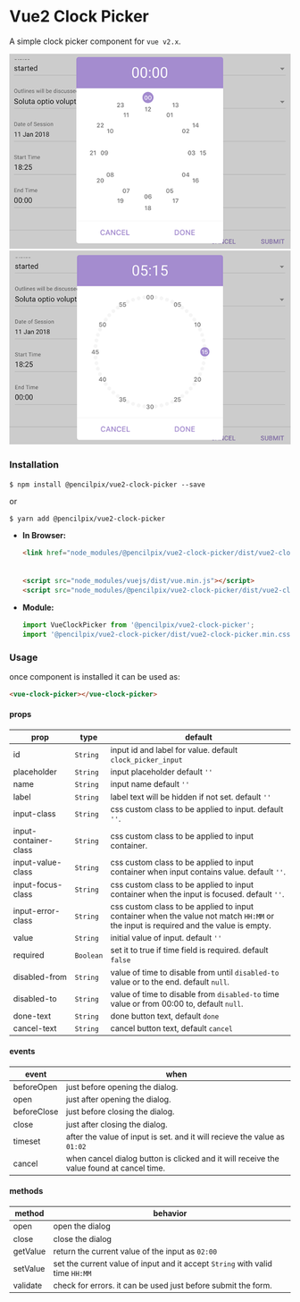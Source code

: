 # Vue2 Clock Picker

A simple clock picker component for `vue v2.x`.


![Screenshot](./screenshot.png)
![Screenshot2](./screenshot2.png)

### Installation

```
$ npm install @pencilpix/vue2-clock-picker --save
```
or

```
$ yarn add @pencilpix/vue2-clock-picker
```

  - __In Browser:__

    ```html
    <link href="node_modules/@pencilpix/vue2-clock-picker/dist/vue2-clock-picker.min.css"/>


    <script src="node_modules/vuejs/dist/vue.min.js"></script>
    <script src="node_modules/@pencilpix/vue2-clock-picker/dist/vue2-clock-picker.min.js">
    ```

  - __Module:__
      ```js
      import VueClockPicker from '@pencilpix/vue2-clock-picker';
      import '@pencilpix/vue2-clock-picker/dist/vue2-clock-picker.min.css';
      ```


### Usage

once component is installed it can be used as:

```html
<vue-clock-picker></vue-clock-picker>
```


#### props

prop           | type         | default
---------------|--------------|-------------
id             | `String`     | input id and label for value. default `clock_picker_input`
placeholder    | `String`     | input placeholder default `''`
name           | `String`     | input name default `''`
label          | `String`     | label text will be hidden if not set. default `''`
input-class    | `String`     | css custom class to be applied to input. default `''`.
input-container-class | `String`| css custom class to be applied to input container.
input-value-class | `String`| css custom class to be applied to input container when input contains value. default `''`.
input-focus-class | `String` | css custom class to be applied to input container when the input is focused. default `''`.
input-error-class | `String` | css custom class to be applied to input container when the value not match `HH:MM` or the input is required and the value is empty.
value                 | `String` | initial value of input. default `''`
required              | `Boolean` | set it to true if time field is required. default `false`
disabled-from         | `String` | value of time to disable from until `disabled-to` value or to the end. default `null`.
disabled-to           | `String` | value of time to disable from `disabled-to` time value or from 00:00 to, default `null`.
done-text             | `String` | done button text, default `done`
cancel-text           | `String` | cancel button text, default `cancel`



#### events

event           | when
----------------|--------------
beforeOpen      | just before opening the dialog.
open            | just after opening the dialog.
beforeClose     | just before closing the dialog.
close           | just after closing the dialog.
timeset         | after the value of input is set. and it will recieve the value as `01:02`
cancel          | when cancel dialog button is clicked and it will receive the value found at cancel time.




#### methods

method     | behavior
-----------|-----------
open       | open the dialog
close      | close the dialog
getValue   | return the current value of the input as `02:00`
setValue   | set the current value of input and it accept `String` with valid time `HH:MM`
validate   | check for errors. it can be used just before submit the form.

